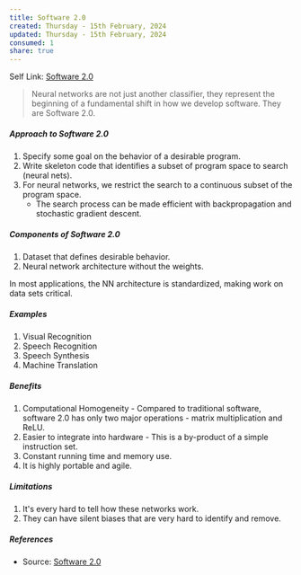 ```yaml
---
title: Software 2.0
created: Thursday - 15th February, 2024
updated: Thursday - 15th February, 2024
consumed: 1
share: true
---
```


Self Link: [Software 2.0](Software%202.0.md)

 > 
 > Neural networks are not just another classifier, they represent the beginning of a fundamental shift in how we develop software. They are Software 2.0.

##### Approach to Software 2.0

1. Specify some goal on the behavior of a desirable program.
1. Write skeleton code that identifies a subset of program space to search (neural nets).
1. For neural networks, we restrict the search to a continuous subset of the program space. 
   * The search process can be made efficient with backpropagation and stochastic gradient descent.

##### Components of Software 2.0

1. Dataset that defines desirable behavior.
1. Neural network architecture without the weights.

In most applications, the NN architecture is standardized, making work on data sets critical.

##### Examples

1. Visual Recognition
1. Speech Recognition
1. Speech Synthesis
1. Machine Translation

##### Benefits

1. Computational Homogeneity - Compared to traditional software, software 2.0 has only two major operations - matrix multiplication and ReLU.
1. Easier to integrate into hardware - This is a by-product of a simple instruction set.
1. Constant running time and memory use.
1. It is highly portable and agile.

##### Limitations

1. It's every hard to tell how these networks work.
1. They can have silent biases that are very hard to identify and remove.

##### References

* Source: [Software 2.0](https://karpathy.medium.com/software-2-0-a64152b37c35)
